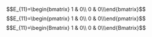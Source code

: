 $$E_{11}=\begin{bmatrix} 1 & 0\\ 0 & 0\\\end{bmatrix}$$
$$E_{11}=\begin{pmatrix} 1 & 0\\ 0 & 0\\\end{pmatrix}$$
$$E_{11}=\begin{Bmatrix} 1 & 0\\ 0 & 0\\\end{Bmatrix}$$
